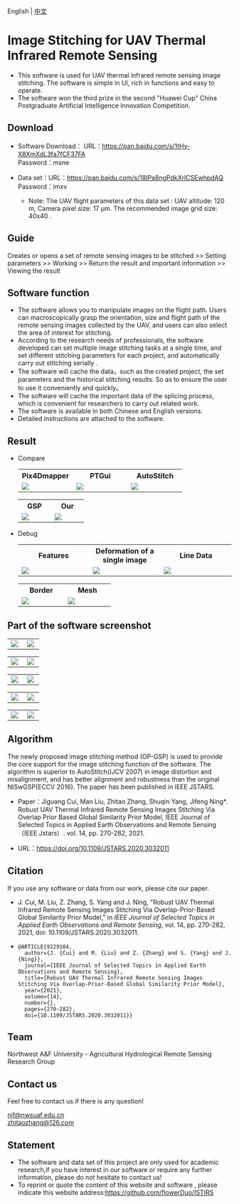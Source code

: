 English | [中文](https://github.com/flowerDuo/ISTIRS/blob/main/README-ch.md)

# Image Stitching for UAV Thermal Infrared Remote Sensing

* This software is used for UAV thermal infrared remote sensing image stitching. The software is simple in UI, rich in functions and easy to operate.
* The software won the third prize in the second "Huawei Cup" China Postgraduate Artificial Intelligence Innovation Competition.

## Download

* Software Download： URL：https://pan.baidu.com/s/1tHy-X8XmXdL3fa7fCF37FA <br/>
  										Password：msne

* Data set：URL：https://pan.baidu.com/s/18IPa8ngPdkXrlCSEwhpdAQ <br/>
            Password：imxv 
  * Note: The UAV flight parameters of this data set : UAV altitude: 120 m, Camera pixel size: 17 µm. The recommended image grid size: 40x40 .

## Guide

Creates or opens a set of remote sensing images to be stitched  >> Setting parameters >> Working >> Return the result and important information >> Viewing the result

## Software function

 - The software allows you to manipulate images on the flight path. Users can macroscopically grasp the orientation, size and flight path of the remote sensing images collected by the UAV, and users can also select the area of interest for stitching.
 - According to the research needs of professionals, the software developed can set multiple image stitching tasks at a single time, and set different stitching parameters for each project, and automatically carry out stitching serially .
 - The software will cache the data，such as the created project, the set parameters and the historical stitching results. So as to ensure the user to use it conveniently and quickly。
 - The software will cache the important data of the splicing process, which is convenient for researchers to carry out related work.
 - The software is available in both Chinese and English versions.
 - Detailed instructions are attached to the software.

## Result

* Compare

  <table>
      <tr>
        <th>Pix4Dmapper</th>
        <th>PTGui</th> 
        <th>AutoStitch</th>
      </tr>
      <tr>
        <td width="33%"><img src="https://github.com/flowerDuo/ISTIRS/blob/main/imgs/datas/Pix4Dmapper.png"/></td>
        <td width="33%"><img src="https://github.com/flowerDuo/ISTIRS/blob/main/imgs/datas/PTGui.png"/></td> 
        <td width="33%"><img src="https://github.com/flowerDuo/ISTIRS/blob/main/imgs/datas/AutoStitch.png"/></td>
      </tr>
    </table>

    <table>
      <tr>
        <th>GSP</th>
        <th>Our</th> 
      </tr>
      <tr>
        <td width="33%"><img src="https://github.com/flowerDuo/ISTIRS/blob/main/imgs/datas/GSP.png"/></td>
        <td width="33%"><img src="https://github.com/flowerDuo/ISTIRS/blob/main/imgs/datas/Ours.png"/></td> 
      </tr>
    </table>

* Debug

  <table>
      <tr>
        <th>Features</th>
        <th>Deformation of a single image</th> 
        <th>Line Data</th>
      </tr>
      <tr>
        <td width="33%"><img src="https://github.com/flowerDuo/ISTIRS/blob/main/imgs/datas/Ransac_pair.jpg"/></td>
        <td width="33%"><img src="https://github.com/flowerDuo/ISTIRS/blob/main/imgs/datas/Single_wrap.png"/></td> 
        <td width="33%"><img src="https://github.com/flowerDuo/ISTIRS/blob/main/imgs/datas/line-result.jpg"/></td>
      </tr>
    </table>

    <table>
      <tr>
        <th>Border</th>
        <th>Mesh</th> 
      </tr>
      <tr>
        <td width="33%"><img src="https://github.com/flowerDuo/ISTIRS/blob/main/imgs/datas/f01-%5BOP_GSP_Border%5D.png"/></td>
        <td width="33%"><img src="https://github.com/flowerDuo/ISTIRS/blob/main/imgs/datas/f01-%5BOP_GSP_Mesh%5D.png"/></td> 
      </tr>
    </table>

## Part of the software screenshot

<table>
  <tr>
    <td width="45%"><img src="https://github.com/flowerDuo/ISTIRS/blob/main/imgs/image007.png"/></td>
    <td width="45%"><img src="https://github.com/flowerDuo/ISTIRS/blob/main/imgs/image019.png"/></td>
  </tr>
</table>

<table>
  <tr>
    <td width="45%"><img src="https://github.com/flowerDuo/ISTIRS/blob/main/imgs/image023.png"/></td>
    <td width="45%"><img src="https://github.com/flowerDuo/ISTIRS/blob/main/imgs/image026.png"/></td>
  </tr>
</table>

<table>
  <tr>
    <td width="45%"><img src="https://github.com/flowerDuo/ISTIRS/blob/main/imgs/image027.gif"/></td>
    <td width="45%"><img src="https://github.com/flowerDuo/ISTIRS/blob/main/imgs/image029.gif"/></td>
  </tr>
</table>

<table>
  <tr>
    <td width="45%"><img src="https://github.com/flowerDuo/ISTIRS/blob/main/imgs/image034.png"/></td>
    <td width="45%"><img src="https://github.com/flowerDuo/ISTIRS/blob/main/imgs/image036.png"/></td>
  </tr>
</table>

<table>
  <tr>
    <td width="45%"><img src="https://github.com/flowerDuo/ISTIRS/blob/main/imgs/image036.png"/></td>
    <td width="45%"><img src="https://github.com/flowerDuo/ISTIRS/blob/main/imgs/image038.png"/></td>
  </tr>
</table>

## Algorithm 

The newly proposed image stitching method (OP-GSP) is used to provide the core support for the image stitching function of the software. The algorithm is superior to AutoStitch(IJCV 2007) in image distortion and misalignment, and has better alignment and robustness than the original NISwGSP(ECCV 2016). The paper has been published in IEEE JSTARS.

* Paper：Jiguang Cui, Man Liu, Zhitao Zhang, Shuqin Yang, Jifeng Ning*. Robust UAV Thermal Infrared Remote Sensing Images Stitching Via Overlap Prior Based Global Similarity Prior Model, IEEE Journal of Selected Topics in Applied Earth Observations and Remote Sensing （IEEE Jstars）. vol. 14, pp. 270-282, 2021.

* URL：https://doi.org/10.1109/JSTARS.2020.3032011

## Citation

If you use any software or data from our work, please cite our paper.

* J. Cui, M. Liu, Z. Zhang, S. Yang and J. Ning, "Robust UAV Thermal Infrared Remote Sensing Images Stitching Via Overlap-Prior-Based Global Similarity Prior Model," in *IEEE Journal of Selected Topics in Applied Earth Observations and Remote Sensing*, vol. 14, pp. 270-282, 2021, doi: 10.1109/JSTARS.2020.3032011.

* ```
  @ARTICLE{9229104,
    author={J. {Cui} and M. {Liu} and Z. {Zhang} and S. {Yang} and J. {Ning}},
    journal={IEEE Journal of Selected Topics in Applied Earth Observations and Remote Sensing}, 
    title={Robust UAV Thermal Infrared Remote Sensing Images Stitching Via Overlap-Prior-Based Global Similarity Prior Model}, 
    year={2021},
    volume={14},
    number={},
    pages={270-282},
    doi={10.1109/JSTARS.2020.3032011}}
  ```

## Team

Northwest A&F University - Agricultural Hydrological Remote Sensing Research Group

## Contact us

Feel free to contact us if there is any question!

njf@nwsuaf.edu.cn <br/> zhitaozhang@126.com 

## Statement
* The software and data set of this project are only used for academic research,if you have interest in our software or require any further information, please do not hesitate to contact us!
* To reprint or quote the content of this website and software , please indicate this website address:https://github.com/flowerDuo/ISTIRS
